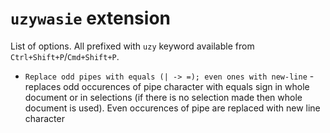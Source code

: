 # `uzywasie` extension

List of options. All prefixed with `uzy` keyword available from `Ctrl+Shift+P`/`Cmd+Shift+P`.

* `Replace odd pipes with equals (| -> =); even ones with new-line` - replaces odd occurences of pipe character with equals sign in whole document or in selections (if there is no selection made then whole document is used). Even occurences of pipe are replaced with new line character
